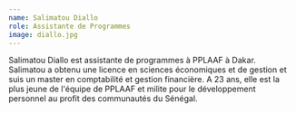 ```yaml
---
name: Salimatou Diallo
role: Assistante de Programmes
image: diallo.jpg
---
```

Salimatou Diallo est assistante de programmes à PPLAAF à Dakar. Salimatou a obtenu une licence en sciences économiques et de gestion et suis un master en comptabilité et gestion financière. A 23 ans, elle est la plus jeune de l'équipe de PPLAAF et milite pour le développement personnel au profit des communautés du Sénégal.
